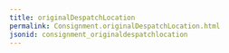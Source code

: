 ```yaml
---
title: originalDespatchLocation
permalink: Consignment.originalDespatchLocation.html
jsonid: consignment_originaldespatchlocation
---
```

